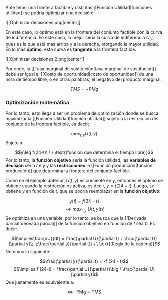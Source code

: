 
Ante tener una frontera factible y distintas [[Función Utilidad|funciones utilidad]] se podría optimizar una decisión: 

![[Optimizar decisiones.png|center]]

En este caso, lo óptimo está en la frontera del conjunto factible con la curva de indiferencia. En este caso, lo mejor sería la curva de indiferencia $C_3$, pues es la que está mas arriba y a la derecha, otorgando la mayor utilidad. En lo más **óptimo**, esta curva es **tangente** a la frontera factible. 

![[Optimizar decisiones 2.png|center]]

Por ende, la [[Tasa marginal de sustitución|tasa marginal de sustitución]] debe ser igual al [[Costo de oportunidad|costo de oportunidad]] de una hora de tiempo libre, o en otras palabras, el negativo del producto marginal: 

$$TMS = -PMg$$ 
### Optimización matemática

Por lo tanto, esto llega a ser un problema de optimización donde se busca maximizar la [[Función Utilidad|función utilidad]] sujeto a la restricción del conjunto de la frontera factible, es decir; 

$$max_{t,y} U(t,y)$$
Sujeto a: 

$$y\leq f(24-t)\ \ \ \text{(función que determina el tiempo libre)}$$ 
 Por lo tanto, la **función objetivo** sería la función utilidad, las **variables de decisión** seria *t* e *y* y las **restricciones** la [[Función producción|función producción]] que determina la frontera del conjunto factible. 

Como en el ejemplo anterior, $U(t,y)$ es creciente en y, entonces el óptimo se obtiene cuando la restricción es activa, es decir, $y = f(24-t)$. Luego, se obtiene *y* en función de *t*, que se podría reemplazar en la **función objetivo**: 

$$y(t)=f(24-t)$$ $$\implies max_{t,y}\ U(t,y(t))$$ 
Se optimiza en una variable, por lo tanto, se busca que la [[Derivada parcial|derivada parcial]] de la función objetivo en función de *t* sea 0. Es decir: 

$$\implies\frac{dU}{dt} = \frac{\partial U}{\partial t} + \frac{\partial U}{\partial y}\; ·\;\frac{\partial y}{\partial t}\ \ \ \text{(Regla de la cadena)}$$ 
Notemos lo siguiente: 

$$\frac{\partial y}{\partial t} = -f'(24 - t)$$ $$\implies f'(24-t) = \frac{\partial U}{\partial t}\big / \frac{\partial U}{\partial y}$$ Que justamente es equivalente a: 

$$\iff\ \text{-PMg}=\text{TMS}$$ 